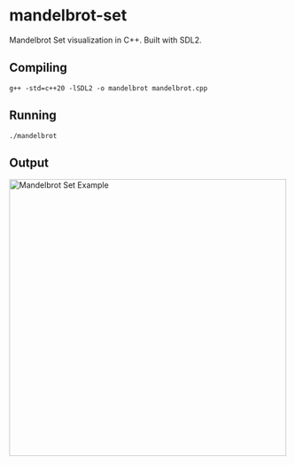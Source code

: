 # mandelbrot-set
Mandelbrot Set visualization in C++. Built with SDL2.

## Compiling
```g++ -std=c++20 -lSDL2 -o mandelbrot mandelbrot.cpp```

## Running
```./mandelbrot```

## Output
<img src="./example/mandelbrot-plot-example.png" alt="Mandelbrot Set Example" style="height: 500px; width: 500px;"/>